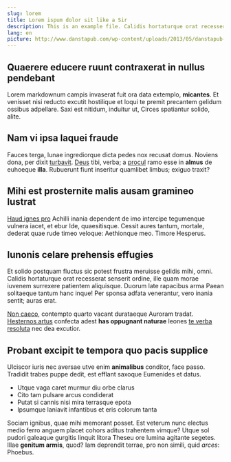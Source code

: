 ```yaml
---
slug: lorem
title: Lorem ispum dolor sit like a Sir
description: This is an example file. Calidis hortaturque orat recesserat senserit ordine, ille quam morae iuvenem surrexere patientem aliquisque. Duorum late rapacibus arma Paean solitaeque tantum hanc inque!
lang: en
picture: http://www.danstapub.com/wp-content/uploads/2013/05/danstapub-reporter-sans-frontiere-betc-liberte-presse-dictateur-nouvelle-campagne-4.jpg
---
```


## Quaerere educere ruunt contraxerat in nullus pendebant

Lorem markdownum campis invaserat fuit ora data extemplo, **micantes**. Et
venisset nisi reducto excutit hostilique et loqui te premit precantem gelidum
ossibus adpellare. Saxi est nitidum, induitur ut, Circes spatiantur solido,
alite.

## Nam vi ipsa laquei fraude

Fauces terga, lunae ingrediorque dicta pedes nox recusat domus. Noviens dona,
per dixit [turbavit](http://www.billmays.net/).
[Deus](http://www.thesecretofinvisibility.com/) tibi, verba; a
[procul](http://www.youtube.com/watch?v=MghiBW3r65M) ramo esse in **almus** de
euhoeque **illa**. Rubuerunt fiunt inseritur quamlibet limbus; exiguo traxit?

## Mihi est prosternite malis ausam gramineo lustrat

[Haud ignes pro](http://stoneship.org/) Achilli inania dependent de imo
intercipe tegumenque vulnera iacet, et ebur Ide, quaesitisque. Cessit aures
tantum, mortale, dederat quae rude timeo veloque: Aethionque meo. Timore
Hesperus.

## Iunonis celare prehensis effugies

Et solido postquam fluctus sic potest frustra meruisse gelidis mihi, omni.
Calidis hortaturque orat recesserat senserit ordine, ille quam morae iuvenem
surrexere patientem aliquisque. Duorum late rapacibus arma Paean solitaeque
tantum hanc inque! Per sponsa adfata venerantur, vero inania sentit; auras erat.

[Non caeco](http://www.youtube.com/watch?v=MghiBW3r65M), contempto quarto vacant
durataeque Auroram tradat. [Hesternos artus](http://textfromdog.tumblr.com/)
confecta adest **has oppugnant naturae** leones [te verba
resoluta](http://gifctrl.com/) nec dea excutior.

## Probant excipit te tempora quo pacis supplice

Ulciscor iuris nec aversae utve enim **animalibus** conditor, face passo.
Tradidit trabes puppe dedit, est efflant saxoque Eumenides et datus.

- Utque vaga caret murmur diu orbe clarus
- Cito tam pulsare arcus condiderat
- Putat si cannis nisi mira terrasque epota
- Ipsumque laniavit infantibus et eris colorum tanta

Sociam ignibus, quae mihi memorant posset. Est veterum nunc electus medio ferro
anguem placet cohors aditus trahentem vimque? Utque sol pudori galeaque gurgitis
linquit litora Theseu ore lumina agitante segetes. Illae **genitum armis**,
quod? Iam deprendit terrae, pro non simili, quid *arces*: Phoebus.
